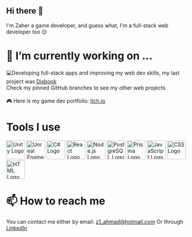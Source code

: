## Hi there 👋
I'm Zaher a game developer, and guess what, I'm a full-stack web developer too 😉

# 🔭 I’m currently working on ...
💻Developing full-stack apps and improving my web dev skills, my last project was <a href="https://mydisbook.netlify.app/">Disbook</a>
<br>
Check my pinned GitHub branches to see my other web projects
<br>
<br>
🎮 Here is my game dev portfolio: <a href="https://zaherha.itch.io/">itch.io</a>

# Tools I use
<div>
  <img src="https://github.com/user-attachments/assets/0ee9c072-0b96-448f-996f-f4e0a54692ce" alt="Unity Logo" width="50" height="50" />
  <img src="https://github.com/user-attachments/assets/014e25c0-629c-43eb-9215-f44190463f25" alt="Unreal Engine Logo" width="50" />
  <img src="https://upload.wikimedia.org/wikipedia/commons/4/4f/Csharp_Logo.png" alt="C# Logo" width="50" height="50" />
  <img src="https://upload.wikimedia.org/wikipedia/commons/a/a7/React-icon.svg" alt="React Logo" width="50" height="50" />
  <img src="https://upload.wikimedia.org/wikipedia/commons/d/d9/Node.js_logo.svg" alt="Node.js Logo" width="50" height="50" />
  <img src="https://upload.wikimedia.org/wikipedia/commons/2/29/Postgresql_elephant.svg" alt="PostgreSQL Logo" width="50" height="50" />
  <img src="https://avatars.githubusercontent.com/u/17219288?s=200&v=4" alt="Prisma Logo" width="50" height="50" />
  <img src="https://upload.wikimedia.org/wikipedia/commons/6/6a/JavaScript-logo.png" alt="JavaScript Logo" width="50" height="50" />
  <img src="https://upload.wikimedia.org/wikipedia/commons/d/d5/CSS3_logo_and_wordmark.svg" alt="CSS Logo" width="50" height="50" />
  <img src="https://upload.wikimedia.org/wikipedia/commons/6/61/HTML5_logo_and_wordmark.svg" alt="HTML Logo" width="50" height="50" />
</div>

# 📫 How to reach me
You can contact me either by email: z1_ahmad@hotmail.com
Or through <a href="https://www.linkedin.com/in/zaher-ha/">LinkedIn</a>
<!--
**Ahmad-Zaher-Alhafi/Ahmad-Zaher-Alhafi** is a ✨ _special_ ✨ repository because its `README.md` (this file) appears on your GitHub profile.

Here are some ideas to get you started:

-
- 🌱 I’m currently learning ...
- 👯 I’m looking to collaborate on ...
- 🤔 I’m looking for help with ...
- 💬 Ask me about ...

- 😄 Pronouns: ...
- ⚡ Fun fact: ...
-->
